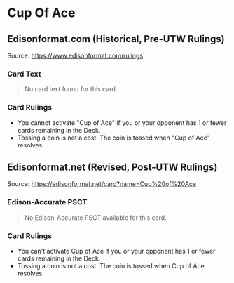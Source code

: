 # Cup Of Ace

## Edisonformat.com (Historical, Pre-UTW Rulings)

Source: https://www.edisonformat.com/rulings

### Card Text

> No card text found for this card.

### Card Rulings

*   You cannot activate "Cup of Ace" if you or your opponent has 1 or fewer cards remaining in the Deck.
*   Tossing a coin is not a cost. The coin is tossed when "Cup of Ace" resolves.

## Edisonformat.net (Revised, Post-UTW Rulings)

Source: https://edisonformat.net/card?name=Cup%20of%20Ace

### Edison-Accurate PSCT

> No Edison-Accurate PSCT available for this card.

### Card Rulings

*   You can't activate Cup of Ace if you or your opponent has 1 or fewer cards remaining in the Deck.
*   Tossing a coin is not a cost. The coin is tossed when Cup of Ace resolves.
            